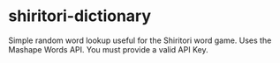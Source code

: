 # shiritori-dictionary

Simple random word lookup useful for the Shiritori word game.  Uses the Mashape Words API.  You must provide a valid API Key.
